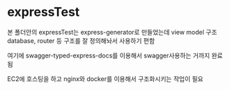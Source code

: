 # expressTest
본 폴더안의 expressTest는 express-generator로 만들었는데
view model 구조
database, router 등 구조를 잘 정의해놔서 사용하기 편함

여기에 swagger-typed-express-docs를 이용해서
swagger사용하는 거까지 완료됨


EC2에 호스팅을 하고 nginx와 docker를 이용해서 구조화시키는 작업이 필요
